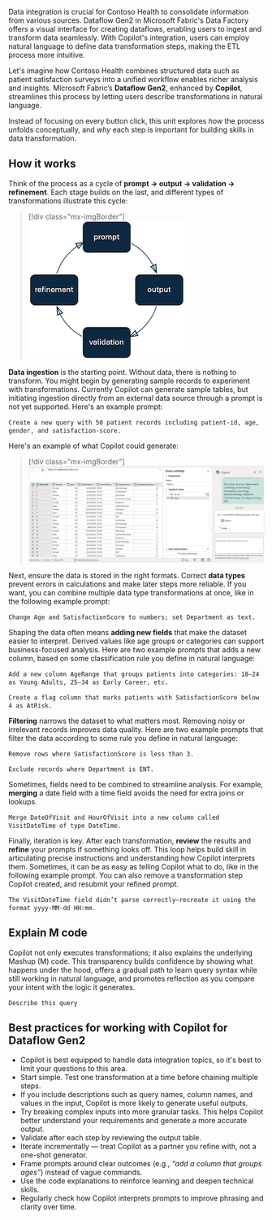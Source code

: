 Data integration is crucial for Contoso Health to consolidate information from various sources. Dataflow Gen2 in Microsoft Fabric's Data Factory offers a visual interface for creating dataflows, enabling users to ingest and transform data seamlessly. With Copilot's integration, users can employ natural language to define data transformation steps, making the ETL process more intuitive.

Let's imagine how Contoso Health combines structured data such as patient satisfaction surveys into a unified workflow enables richer analysis and insights. Microsoft Fabric’s **Dataflow Gen2**, enhanced by **Copilot**, streamlines this process by letting users describe transformations in natural language.

Instead of focusing on every button click, this unit explores *how* the process unfolds conceptually, and *why* each step is important for building skills in data transformation. 

## How it works

Think of the process as a cycle of **prompt → output → validation → refinement**. Each stage builds on the last, and different types of transformations illustrate this cycle:

> [!div class="mx-imgBorder"]
> [![Diagram showing the process as a cycle.](../media/prompt-cycle.png)](../media/prompt-cycle.png#lightbox)

**Data ingestion** is the starting point. Without data, there is nothing to transform. You might begin by generating sample records to experiment with transformations. Currently Copilot can generate sample tables, but initiating ingestion directly from an external data source through a prompt is not yet supported. Here's an example prompt:

```copilot-prompt
Create a new query with 50 patient records including patient-id, age, gender, and satisfaction-score.
```

Here's an example of what Copilot could generate:

> [!div class="mx-imgBorder"]
> [![Screenshot of a Dataflow gen2 table generated using Copilot.](../media/dataflow-copilot-canvas.png)](../media/dataflow-copilot-canvas.png#lightbox)


Next, ensure the data is stored in the right formats. Correct **data types** prevent errors in calculations and make later steps more reliable. If you want, you can combine multiple data type transformations at once, like in the following example prompt:

```copilot-prompt
Change Age and SatisfactionScore to numbers; set Department as text.
```

Shaping the data often means **adding new fields** that make the dataset easier to interpret. Derived values like age groups or categories can support business-focused analysis. Here are two example prompts that adds a new column, based on some classification rule you define in natural language:

```copilot-prompt
Add a new column AgeRange that groups patients into categories: 18–24 as Young Adults, 25–34 as Early Career, etc.
```

```copilot-prompt
Create a flag column that marks patients with SatisfactionScore below 4 as AtRisk.
```

**Filtering** narrows the dataset to what matters most. Removing noisy or irrelevant records improves data quality. Here are two example prompts that filter the data according to some rule you define in natural language:

```copilot-prompt
Remove rows where SatisfactionScore is less than 3.
```

```copilot-prompt
Exclude records where Department is ENT.
```

Sometimes, fields need to be combined to streamline analysis. For example, **merging** a date field with a time field avoids the need for extra joins or lookups.

```copilot-prompt
Merge DateOfVisit and HourOfVisit into a new column called VisitDateTime of type DateTime.
```

Finally, iteration is key. After each transformation, **review** the results and **refine** your prompts if something looks off. This loop helps build skill in articulating precise instructions and understanding how Copilot interprets them. Sometimes, it can be as easy as telling Copilot what to do, like in the following example prompt. You can also remove a transformation step Copilot created, and resubmit your refined prompt.

```copilot-prompt
The VisitDateTime field didn’t parse correctly—recreate it using the format yyyy-MM-dd HH:mm.
```

## Explain M code

Copilot not only executes transformations; it also explains the underlying Mashup (M) code. This transparency builds confidence by showing what happens under the hood, offers a gradual path to learn query syntax while still working in natural language, and promotes reflection as you compare your intent with the logic it generates.

```copilot-prompt
Describe this query
```

## Best practices for working with Copilot for Dataflow Gen2

- Copilot is best equipped to handle data integration topics, so it's best to limit your questions to this area.
- Start simple. Test one transformation at a time before chaining multiple steps.
- If you include descriptions such as query names, column names, and values in the input, Copilot is more likely to generate useful outputs.
- Try breaking complex inputs into more granular tasks. This helps Copilot better understand your requirements and generate a more accurate output.
- Validate after each step by reviewing the output table.
- Iterate incrementally — treat Copilot as a partner you refine with, not a one-shot generator.
- Frame prompts around clear outcomes (e.g., *“add a column that groups ages”*) instead of vague commands.
- Use the code explanations to reinforce learning and deepen technical skills.
- Regularly check how Copilot interprets prompts to improve phrasing and clarity over time.